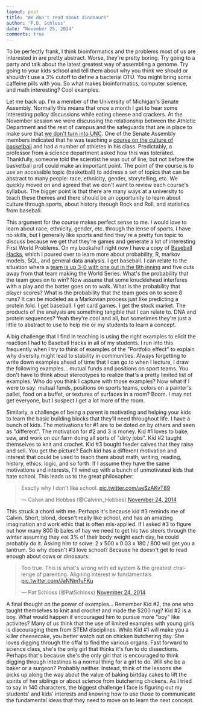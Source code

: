 ```yaml
---
layout: post
title: "We don't read about dinosaurs"
author: "P.D. Schloss"
date: "November 25, 2014"
comments: true
---
```


To be perfectly frank, I think bioinformatics and the problems most of us are
interested in are pretty abstract. Worse, they're pretty boring. Try going to a
party and talk about the latest greatest way of assembling a genome. Try going
to your kids school and tell them about why you think we should or shouldn't use
a 3% cutoff to define a bacterial OTU. You might bring some caffeine pills with
you. So what makes bioinformatics, computer science, and math interesting? Cool
examples.

Let me back up. I'm a member of the University of Michigan's Senate Assembly.
Normally this means that once a month I get to hear some interesting policy
discussions while eating cheese and crackers. At the November session we were
discussing the relationship between the Athletic Department and the rest of
campus and the safeguards that are in place to make sure that [we don't turn into
UNC](http://espn.go.com/college-sports/story/_/id/11745036/north-carolina-investigation-says-advisers-pushed-sham-classes). One of the Senate Assembly members indicated that he was teaching
a [course on the culture of basketball](http://www.lsa.umich.edu/cg/cg_detail.aspx?content=2020RCHUMS334004&termArray=sp_15_2030,w_15_2020,f_14_2010) and had a number of athletes in his class. Predictably, a professor from a
science department asked how this was tolerated. Thankfully, someone told the
scientist he was out of line, but not before the basketball prof could make an
important point. The point of the course is to use an accessible topic
(basketball) to address a set of topics that can be abstract to many people:
race, ethnicity, gender, storytelling, etc. We quickly moved on and agreed that
we don't want to review each course's syllabus. The bigger point is that there
are many ways at a university to teach these themes and there should be an
opportunity to learn about culture through sports, about history through Rock
and Roll, and statistics from baseball.

This argument for the course makes perfect sense to me. I would love to learn
about race, ethnicity, gender, etc. through the lense of sports. I have no
skills, but I generally like sports and find they're a pretty fun topic to
discuss because we get that they're games and generate a lot of interesting
First World Problems. On my bookshelf right now I have a copy of [Baseball
Hacks](http://www.amazon.com/Baseball-Hacks-Analyzing-Winning-Statistics/dp/0596009429/ref=sr_1_1?ie=UTF8&qid=1416947079&sr=8-1&keywords=baseball+hacks), which I poured over to learn more about
probability, R, markov models, SQL, and general data analysis. I get baseball. I
can relate to the situation where a [team is up 3-0 with one out in the 8th
inning](http://en.wikipedia.org/wiki/Steve_Bartman_incident) and five outs away
from that team making the World Series. What's the probability that the team
goes on to win? Now assume that some knucklehead interferes with a play and the
batter goes on to walk. What is the probability that player scores? What is the
probability that the team goes on to score 8 runs? It can be modeled as a
Markovian process just like predicting a protein fold. I get baseball. I get
card games. I get the stock market. The products of the analysis are something
tangible that I can relate to. DNA and protein sequences? Yeah they're cool and
all, but sometimes they're just a little to abstract to use to help me or my
students to learn a concept.

A big challenge that I find in teaching is using the right examples to elicit
the reaction I had to Baseball Hacks in all of my students. I run into this
frequently when I try to think of examples of the "Portfolio effect" to explain
why diversity might lead to stability in communities. Always forgetting to write
down examples ahead of time that I can go to when I lecture, I draw the
following examples... mutual funds and positions on sport teams. You don't have
to think about stereotypes to realize that's a pretty limited list of examples.
Who do you think I capture with those examples? Now what if I were to say:
mutual funds, positions on sports teams, colors on a painter's pallet, food on a
buffet, or textures of surfaces in a room? Boom. I may not get everyone, but I
suspect I get a lot more of the room.

Similarly, a challenge of being a parent is motivating and helping your kids to
learn the basic building blocks that they'll need throughout life. I have a
bunch of kids. The motivations for #1 are to be doted on by others and seen as
"different". The motivation for #2 and 3 is money. Kid #1 loves to bake, sew,
and work on our farm doing all sorts of "dirty jobs". Kid #2 taught themselves
to knit and crochet. Kid #3 bought feeder calves that they raise and sell. You
get the picture? Each kid has a different motivation and interest that could be
used to teach them about math, writing, reading, history, ethics, logic, and so
forth. If I assume they have the same motivations and interests, I'll wind up
with a bunch of unmotivated kids that hate school. This leads us to the great
philosopher:

<blockquote class="twitter-tweet" lang="en"><p>Exactly why I don&#39;t like school. <a href="http://t.co/aeSzAKvT89">pic.twitter.com/aeSzAKvT89</a></p>&mdash; Calvin and Hobbes (@Calvinn_Hobbes) <a href="https://twitter.com/Calvinn_Hobbes/status/537025468026064896">November 24, 2014</a></blockquote> <script async src="//platform.twitter.com/widgets.js" charset="utf-8"></script>

This struck a chord with me. Perhaps it's because kid #3 reminds me of Calvin.
Short, blond, doesn't really like school, and has an amazing imagination and
work ethic that is often mis-applied. If I asked #3 to figure out how many 800
lb bales of hay we need to get his two steers through the winter assuming they
eat 3% of their body weight each day, he could probably do it. Asking him to
solve: 2 x 500 x 0.03 x 180 / 800 will get you a tantrum. So why doesn't #3 love
school? Because he doesn't get to read enough about cows or dinosaurs:

<blockquote class="twitter-tweet" lang="en"><p>Too true. This is what&#39;s wrong with ed system &amp; the greatest challenge of parenting. Aligning interest w fundamentals <a href="http://t.co/JaNNm1uFKu">pic.twitter.com/JaNNm1uFKu</a></p>&mdash; Pat Schloss (@PatSchloss) <a href="https://twitter.com/PatSchloss/status/537030240372264960">November 24, 2014</a></blockquote> <script async src="//platform.twitter.com/widgets.js" charset="utf-8"></script>

A final thought on the power of examples... Remember Kid #2, the one who taught
themselves to knit and crochet and made the $200 rug? Kid #2 is a boy. What
would happen if encouraged him to pursue more "boy" like activites? Many of us
think that the use of limited examples with young girls is discouraging them
from STEM disciplines. While Kid #1 will make you a killer cheesecake, you
better watch out on chicken butchering day. She loves digging through the offal
to find the various organs. Fast forward to science class, she's the only girl
that thinks it's fun to do dissections. Perhaps that's because she's the only
girl that is encouraged to think digging through intestines is a normal thing
for a girl to do. Will she be a baker or a surgeon? Probably neither. Instead,
think of the lessons she picks up along the way about the value of
baking birtday cakes to lift the spirits of her siblings or about science from
butchering chickens. As I tried to say in 140 characters, the biggest challenge
I face is figuring out my students' and kids' interests and knowing how to use
those to communicate the fundamental ideas that they need to move on to learn
the next concept.

